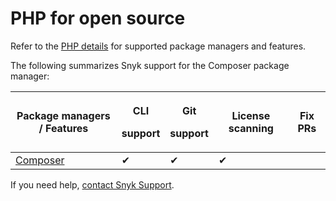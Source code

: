 # PHP for open source

Refer to the [PHP details](./) for supported package managers and features.

The following summarizes Snyk support for the Composer package manager:

| Package managers / Features         | <p>CLI</p><p>support</p> | <p>Git</p><p>support</p> | License scanning | Fix PRs |
| ----------------------------------- | ------------------------ | ------------------------ | ---------------- | ------- |
| [Composer](https://getcomposer.org) | ✔︎                       | ✔︎                       | ✔︎               |         |

If you need help, [contact Snyk Support](https://support.snyk.io).
